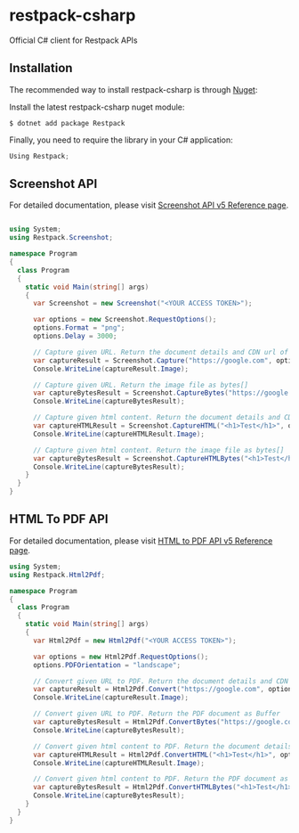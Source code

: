 # restpack-csharp

Official C# client for Restpack APIs

## Installation

The recommended way to install restpack-csharp is through [Nuget](https://nuget.org):

Install the latest restpack-csharp nuget module:

```
$ dotnet add package Restpack
```

Finally, you need to require the library in your C# application:

```csharp
Using Restpack;
```

## Screenshot API

For detailed documentation, please visit [Screenshot API v5 Reference page](https://restpack.io/screenshot/docs).

```csharp

using System;
using Restpack.Screenshot;

namespace Program
{
  class Program
  {
    static void Main(string[] args)
    {
      var Screenshot = new Screenshot("<YOUR ACCESS TOKEN>");

      var options = new Screenshot.RequestOptions();
      options.Format = "png";
      options.Delay = 3000;

      // Capture given URL. Return the document details and CDN url of the Image
      var captureResult = Screenshot.Capture("https://google.com", options);
      Console.WriteLine(captureResult.Image);

      // Capture given URL. Return the image file as bytes[]
      var captureBytesResult = Screenshot.CaptureBytes("https://google.com", options);
      Console.WriteLine(captureBytesResult);

      // Capture given html content. Return the document details and CDN url of the Image
      var captureHTMLResult = Screenshot.CaptureHTML("<h1>Test</h1>", options);
      Console.WriteLine(captureHTMLResult.Image);

      // Capture given html content. Return the image file as bytes[]
      var captureBytesResult = Screenshot.CaptureHTMLBytes("<h1>Test</h1>", options);
      Console.WriteLine(captureBytesResult);
    }
  }
}

```

## HTML To PDF API

For detailed documentation, please visit [HTML to PDF API v5 Reference page](https://restpack.io/html2pdf/docs).

```csharp
using System;
using Restpack.Html2Pdf;

namespace Program
{
  class Program
  {
    static void Main(string[] args)
    {
      var Html2Pdf = new Html2Pdf("<YOUR ACCESS TOKEN>");

      var options = new Html2Pdf.RequestOptions();
      options.PDFOrientation = "landscape";

      // Convert given URL to PDF. Return the document details and CDN url of PDF
      var captureResult = Html2Pdf.Convert("https://google.com", options);
      Console.WriteLine(captureResult.Image);

      // Convert given URL to PDF. Return the PDF document as Buffer
      var captureBytesResult = Html2Pdf.ConvertBytes("https://google.com", options);
      Console.WriteLine(captureBytesResult);

      // Convert given html content to PDF. Return the document details and CDN url of PDF
      var captureHTMLResult = Html2Pdf.ConvertHTML("<h1>Test</h1>", options);
      Console.WriteLine(captureHTMLResult.Image);

      // Convert given html content to PDF. Return the PDF document as Buffer
      var captureBytesResult = Html2Pdf.ConvertHTMLBytes("<h1>Test</h1>", options);
      Console.WriteLine(captureBytesResult);
    }
  }
}
```
